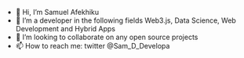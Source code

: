 - 👋 Hi, I’m Samuel Afekhiku
- 👀 I’m a developer in the following fields Web3.js, Data Science, Web Development and Hybrid Apps
- 💞️ I’m looking to collaborate on any open source projects
- 📫 How to reach me: twitter @Sam_D_Developa

<!---
ThatBoyProgrammer/ThatBoyProgrammer is a ✨ special ✨ repository because its `README.md` (this file) appears on your GitHub profile.
You can click the Preview link to take a look at your changes.
--->
